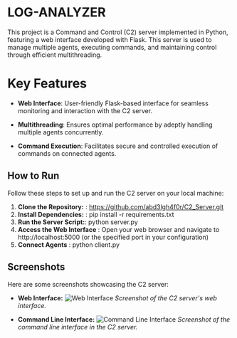 # LOG-ANALYZER
This project is a Command and Control (C2) server implemented in Python, featuring a web interface developed with Flask. This  server is used  to manage  multiple agents, executing commands, and maintaining control through efficient multithreading.

# Key Features
- **Web Interface**: User-friendly Flask-based interface for seamless monitoring and interaction with the C2 server.

- **Multithreading**: Ensures optimal performance by adeptly handling multiple agents concurrently.

- **Command Execution**: Facilitates secure and controlled execution of commands on connected agents.


## How to Run

Follow these steps to set up and run the C2 server on your local machine:

1. **Clone the Repository:** : https://github.com/abd3lgh4f0r/C2_Server.git
2. **Install Dependencies:** :  pip install -r requirements.txt
3. **Run the Server Script:**: python server.py
4. **Access the Web Interface** : Open your web browser and navigate to http://localhost:5000 (or the specified port in your configuration)
5. **Connect Agents** : python client.py

## Screenshots

Here are some screenshots showcasing the C2 server:

- **Web Interface:**
  ![Web Interface](static/images/image1.png)
  *Screenshot of the C2 server's web interface.*

- **Command Line Interface:**
  ![Command Line Interface](static/images/image2.png)
  *Screenshot of the command line interface in the C2 server.*
